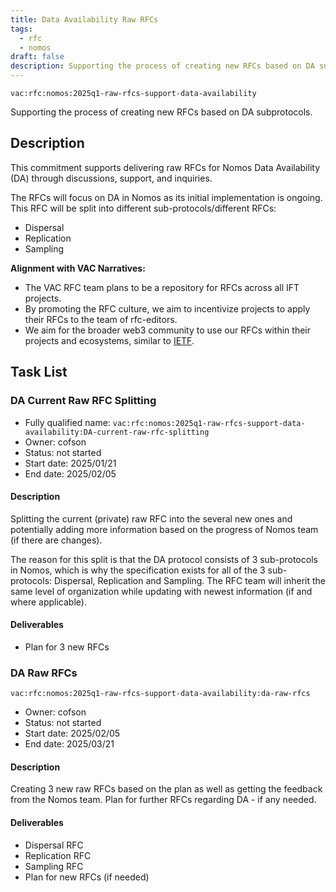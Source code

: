 ```yaml
---
title: Data Availability Raw RFCs
tags:
  - rfc
  - nomos
draft: false
description: Supporting the process of creating new RFCs based on DA subprotocols.
---
```


`vac:rfc:nomos:2025q1-raw-rfcs-support-data-availability`

Supporting the process of creating new RFCs based on DA subprotocols.

## Description

This commitment supports delivering raw RFCs for Nomos Data Availability (DA) 
through discussions, support, and inquiries. 

The RFCs will focus on DA in Nomos as its initial implementation is ongoing. 
This RFC will be split into different sub-protocols/different RFCs:

- Dispersal 
- Replication
- Sampling

**Alignment with VAC Narratives:**

- The VAC RFC team plans to be a repository for RFCs across all IFT projects.
- By promoting the RFC culture, we aim to incentivize projects to apply their 
  RFCs to the team of rfc-editors.
- We aim for the broader web3 community to use our RFCs within their projects 
  and ecosystems, similar to [IETF](https://www.ietf.org/).

## Task List

### DA Current Raw RFC Splitting

- Fully qualified name: 
  `vac:rfc:nomos:2025q1-raw-rfcs-support-data-availability:DA-current-raw-rfc-splitting`
- Owner: cofson
- Status: not started
- Start date: 2025/01/21
- End date: 2025/02/05

#### Description

Splitting the current (private) raw RFC into the several new ones and potentially adding more information based on the progress of Nomos team (if there are changes). 

The reason for this split is that the DA protocol consists of 3 sub-protocols in Nomos, which is why the specification exists for all of the 3 sub-protocols:  Dispersal, Replication and Sampling. The RFC team will inherit the same level of organization while updating with newest information (if and where applicable).

#### Deliverables

- Plan for 3 new RFCs

### DA Raw RFCs

`vac:rfc:nomos:2025q1-raw-rfcs-support-data-availability:da-raw-rfcs`

- Owner: cofson
- Status: not started
- Start date: 2025/02/05
- End date: 2025/03/21

#### Description

Creating 3 new raw RFCs based on the plan as well as getting the feedback from the Nomos team. Plan for further RFCs regarding DA - if any needed.

#### Deliverables

- Dispersal RFC
- Replication RFC
- Sampling RFC
- Plan for new RFCs (if needed)